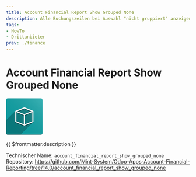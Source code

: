 ```yaml
---
title: Account Financial Report Show Grouped None
description: Alle Buchungszeilen bei Auswahl "nicht gruppiert" anzeigen.
tags:
- HowTo
- Drittanbieter
prev: ./finance
---
```

# Account Financial Report Show Grouped None
![icon_oms_box](assets/icon_oms_box.png)

{{ $frontmatter.description }}

Technischer Name: `account_financial_report_show_grouped_none`\
Repository: <https://github.com/Mint-System/Odoo-Apps-Account-Financial-Reporting/tree/14.0/account_financial_report_show_grouped_none>
